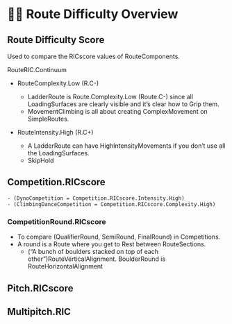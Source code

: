 # 🔷🔺 Route Difficulty Overview


## Route Difficulty Score
Used to compare the RICscore values of RouteComponents.

RouteRIC.Continuum
- RouteComplexity.Low (R.C-)
    - LadderRoute is Route.Complexity.Low (Route.C-) since all LoadingSurfaces are clearly visible and it’s clear how to Grip them.
    - MovementClimbing is all about creating ComplexMovement on SimpleRoutes.

- RouteIntensity.High (R.C+)
    - A LadderRoute can have HighIntensityMovements if you don’t use all the LoadingSurfaces.  
    - SkipHold


## Competition.RICscore
    - (DynoCompetition = Competition.RICscore.Intensity.High)
    - (ClimbingDanceCompetition = Competition.RICscore.Complexity.High)

### CompetitionRound.RICscore
- To compare (QualifierRound, SemiRound, FinalRound) in Competitions.
- A round is a Route where you get to Rest between RouteSections.
    - (“A bunch of boulders stacked on top of each other”)RouteVerticalAlignment. BoulderRound is RouteHorizontalAlignment

## Pitch.RICscore


## Multipitch.RIC
